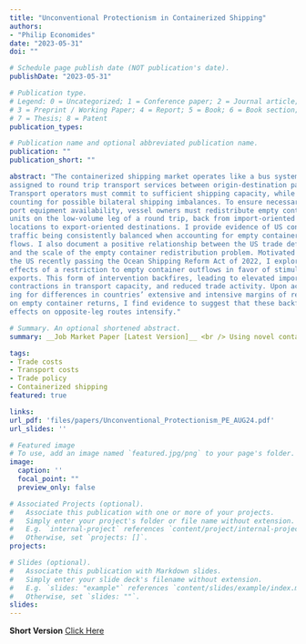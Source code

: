 ```yaml
---
title: "Unconventional Protectionism in Containerized Shipping"
authors:
- "Philip Economides"
date: "2023-05-31"
doi: ""

# Schedule page publish date (NOT publication's date).
publishDate: "2023-05-31"

# Publication type.
# Legend: 0 = Uncategorized; 1 = Conference paper; 2 = Journal article;
# 3 = Preprint / Working Paper; 4 = Report; 5 = Book; 6 = Book section;
# 7 = Thesis; 8 = Patent
publication_types: 

# Publication name and optional abbreviated publication name.
publication: ""
publication_short: ""

abstract: "The containerized shipping market operates like a bus system with vessels
assigned to round trip transport services between origin-destination pairs.
Transport operators must commit to sufficient shipping capacity, while ac-
counting for possible bilateral shipping imbalances. To ensure necessary trans-
port equipment availability, vessel owners must redistribute empty container
units on the low-volume leg of a round trip, back from import-oriented origin
locations to export-oriented destinations. I provide evidence of US container
traffic being consistently balanced when accounting for empty container unit
flows. I also document a positive relationship between the US trade deficit
and the scale of the empty container redistribution problem. Motivated by
the US recently passing the Ocean Shipping Reform Act of 2022, I explore the
effects of a restriction to empty container outflows in favor of stimulating US
exports. This form of intervention backfires, leading to elevated import prices,
contractions in transport capacity, and reduced trade activity. Upon account-
ing for differences in countries’ extensive and intensive margins of reliance
on empty container returns, I find evidence to suggest that these backfiring
effects on opposite-leg routes intensify."

# Summary. An optional shortened abstract.
summary: __Job Market Paper [Latest Version]__ <br /> Using novel container traffic data at the port level, I document the empty container redistribution and nationally balanced exchange of container units between the US and Rest of the World. Upon preparing a partial equilibrium model of round trip trade, I calibrate and estimate a multi-country baseline scenario of US containerized trade and consider the effect of government intervention in which empty container use is restricted in order to stimulate US export activity. I find that policy backfires, resulting in a reduction in allocated shipping capacity, import price inflation and an overall decline in trade activity on net exporter round trip routes. For routes which exhibit a greater reliance on empty container returns, I find that these backfiring effects are greater in magnitude. 

tags:
- Trade costs
- Transport costs
- Trade policy
- Containerized shipping
featured: true

links:
url_pdf: 'files/papers/Unconventional_Protectionism_PE_AUG24.pdf'
url_slides: ''

# Featured image
# To use, add an image named `featured.jpg/png` to your page's folder. 
image:
  caption: ''
  focal_point: ""
  preview_only: false

# Associated Projects (optional).
#   Associate this publication with one or more of your projects.
#   Simply enter your project's folder or file name without extension.
#   E.g. `internal-project` references `content/project/internal-project/index.md`.
#   Otherwise, set `projects: []`.
projects:

# Slides (optional).
#   Associate this publication with Markdown slides.
#   Simply enter your slide deck's filename without extension.
#   E.g. `slides: "example"` references `content/slides/example/index.md`.
#   Otherwise, set `slides: ""`.
slides: 
---
```


__Short Version__ [Click Here](files/papers/UP_short_10202024.pdf)
